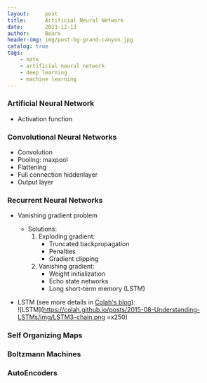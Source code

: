 ```yaml
---
layout:     post
title:      Artificial Neural Network
date:       2021-12-13
author:     Bearx
header-img: img/post-bg-grand-canyon.jpg
catalog: true
tags:
    - note
    - artificial neural network
    - deep learning
    - machine learning
---
```


### Artificial Neural Network

* Activation function

### Convolutional Neural Networks

* Convolution
* Pooling: maxpool
* Flattening
* Full connection hiddenlayer
* Output layer

### Recurrent Neural Networks

* Vanishing gradient problem
    - Solutions:
        1. Exploding gradient:
            * Truncated backpropagation
            * Penalties
            * Gradient clipping
        2. Vanishing gradient:
            * Weight initialization
            * Echo state networks
            * Long short-term memory (LSTM)

* LSTM (see more details in [Colah's blog](https://colah.github.io/posts/2015-08-Understanding-LSTMs/)): \
  ![LSTM](https://colah.github.io/posts/2015-08-Understanding-LSTMs/img/LSTM3-chain.png =x250)

### Self Organizing Maps

### Boltzmann Machines

### AutoEncoders

